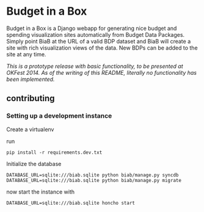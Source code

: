 # Budget in a Box

Budget in a Box is a Django webapp for generating nice budget and spending visualization
sites automatically from Budget Data Packages. Simply point BiaB at the URL of a valid BDP dataset
and BiaB will create a site with rich visualization views of the data. New BDPs can be added to
the site at any time.

*This is a prototype release with basic functionality, to be presented at OKFest 2014.
As of the writing of this README, literally no functionality has been implemented.*

## contributing

### Setting up a development instance

Create a virtualenv

run 

```
pip install -r requirements.dev.txt
```

Initialize the database
```
DATABASE_URL=sqlite:///biab.sqlite python biab/manage.py syncdb
DATABASE_URL=sqlite:///biab.sqlite python biab/manage.py migrate
```

now start the instance with

```
DATABASE_URL=sqlite:///biab.sqlite honcho start
```
